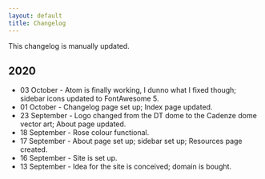 ```yaml
---
layout: default
title: Changelog
---
```


This changelog is manually updated.

## 2020

* 03 October - Atom is finally working, I dunno what I fixed though; sidebar icons updated to FontAwesome 5.
* 01 October - Changelog page set up; Index page updated.
* 23 September - Logo changed from the DT dome to the Cadenze dome vector art; About page updated.
* 18 September - Rose colour functional.
* 17 September - About page set up; sidebar set up; Resources page created.
* 16 September - Site is set up.
* 13 September - Idea for the site is conceived; domain is bought.
